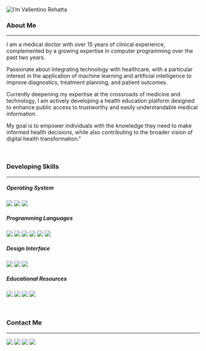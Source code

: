 
![I’m Vallentino Rehatta](https://github.com/user-attachments/assets/545f6747-b714-48d0-8362-b352d17e08a7)


### About Me
<hr>
I am a medical doctor with over 15 years of clinical experience, complemented by a growing expertise in computer programming over the past two years. 

Passionate about integrating technology with healthcare, with a particular interest in the application of machine learning and artificial intelligence to improve diagnostics, treatment planning, and patient outcomes. 

Currently deepening my expertise at the crossroads of medicine and technology, I am actively developing a health education platform designed to enhance public access to trustworthy and easily understandable medical information. 

My goal is to empower individuals with the knowledge they need to make informed health decisions, while also contributing to the broader vision of digital health transformation."

<br>

### Developing Skills
<hr>

##### Operating System

<img src="https://img.shields.io/badge/Windows_11-0078d4?style=for-the-badge&logo=windows-11&logoColor=white"/>  <img src="https://img.shields.io/badge/Google_chrome-4285F4?style=for-the-badge&logo=Google-chrome&logoColor=white"/>  <img src="https://img.shields.io/badge/Microsoft_Edge-0078D7?style=for-the-badge&logo=Microsoft-edge&logoColor=white"/>
 
##### Programming Languages

<img src="https://img.shields.io/badge/HTML5-E34F26?style=for-the-badge&logo=html5&logoColor=white" />  <img src="https://img.shields.io/badge/JavaScript-323330?style=for-the-badge&logo=javascript&logoColor=F7DF1E" />  <img src="https://img.shields.io/badge/CSS3-1572B6?style=for-the-badge&logo=css3&logoColor=white" />  <img src="https://img.shields.io/badge/Node%20js-339933?style=for-the-badge&logo=nodedotjs&logoColor=white" />  <img src="https://img.shields.io/badge/React-20232A?style=for-the-badge&logo=react&logoColor=61DAFB" />  <img src="https://img.shields.io/badge/WebAssembly-654FF0?style=for-the-badge&logo=WebAssembly&logoColor=white"/>  

##### Design Interface

<img src="https://img.shields.io/badge/Visual_Studio_Code-0078D4?style=for-the-badge&logo=visual%20studio%20code&logoColor=white" />  <img src="https://img.shields.io/badge/Canva-%2300C4CC.svg?&style=for-the-badge&logo=Canva&logoColor=white" />  <img src="https://img.shields.io/badge/Unsplash-000000?style=for-the-badge&logo=Unsplash&logoColor=white" />

##### Educational Resources
  <img src="https://img.shields.io/badge/Codecademy-FFF0E5?style=for-the-badge&logo=codecademy&logoColor=303347" />  <img src="https://img.shields.io/badge/freecodecamp-27273D?style=for-the-badge&logo=freecodecamp&logoColor=white" />  <img src="https://img.shields.io/badge/W3Schools-04AA6D?style=for-the-badge&logo=W3Schools&logoColor=white" />  <img src="https://img.shields.io/badge/Udemy-EC5252?style=for-the-badge&logo=Udemy&logoColor=white" /> 

<br>

### Contact Me
<hr>

<img src="https://img.shields.io/badge/WhatsApp-25D366?style=for-the-badge&logo=whatsapp&logoColor=white"/>   <img src="https://img.shields.io/badge/Telegram-2CA5E0?style=for-the-badge&logo=telegram&logoColor=white"/>  <img src="https://img.shields.io/badge/Messenger-00B2FF?style=for-the-badge&logo=messenger&logoColor=white"/>  <img src="https://img.shields.io/badge/Gmail-D14836?style=for-the-badge&logo=gmail&logoColor=white"/>



